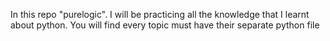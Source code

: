 In this repo "purelogic". I will be practicing all the knowledge that I learnt about python.
You will find every topic must have their separate python file